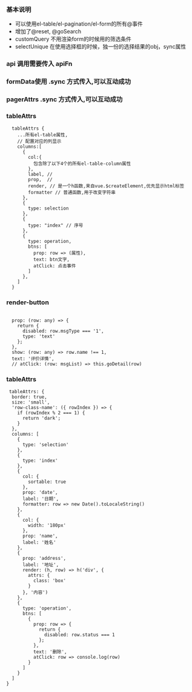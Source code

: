 ### 基本说明
- 可以使用el-table/el-pagination/el-form的所有@事件
- 增加了@reset, @goSearch
- customQuery 不用渲染form的时候用的筛选条件
- selectUnique 在使用选择框的时候，独一份的选择结果的obj，sync属性

### api 调用需要传入 apiFn

### formData使用 .sync 方式传入,可以互动成功
### pagerAttrs .sync 方式传入,可以互动成功

###  tableAttrs
```
  tableAttrs {
    ...所有el-table属性,
    // 配置对应的列显示
    columns:[
      {
        col:{
          包含除了以下4个的所有el-table-column属性
        },
        label, // 
        prop,  // 
        render, // 是一个h函数,来自vue.$createElement,优先显示html标签
        formatter // 普通函数,用于改变字符串
      },
      {
        type: selection
      },
      {
        type: "index" // 序号
      },
      {
        type: operation,
        btns: [
          prop: row => (属性),
          text: btn文字,
          atClick: 点击事件
        ]
      },
    ]
  }
```

### render-button
```

  prop: (row: any) => {
    return {
      disabled: row.msgType === '1',
      type: 'text'
    };
  },
  show: (row: any) => row.name !== 1,
  text: '评价详情',
  // atClick: (row: msgList) => this.goDetail(row)

```

### tableAttrs
```
 tableAttrs: {
  border: true,
  size: 'small',
  'row-class-name': ({ rowIndex }) => {
    if (rowIndex % 2 === 1) {
      return 'dark';
    }
  },
  columns: [
    {
      type: 'selection'
    },
    {
      type: 'index'
    },
    {
      col: {
        sortable: true
      },
      prop: 'date',
      label: '日期',
      formatter: row => new Date().toLocaleString()
    },
    {
      col: {
        width: '180px'
      },
      prop: 'name',
      label: '姓名'
    },
    {
      prop: 'address',
      label: '地址',
      render: (h, row) => h('div', {
        attrs: {
          class: 'box'
        }
      }, '内容')
    },
    {
      type: 'operation',
      btns: [
        {
          prop: row => {
            return {
              disabled: row.status === 1
            };
          },
          text: '删除',
          atClick: row => console.log(row)
        }
      ]
    }
  ]
}
```